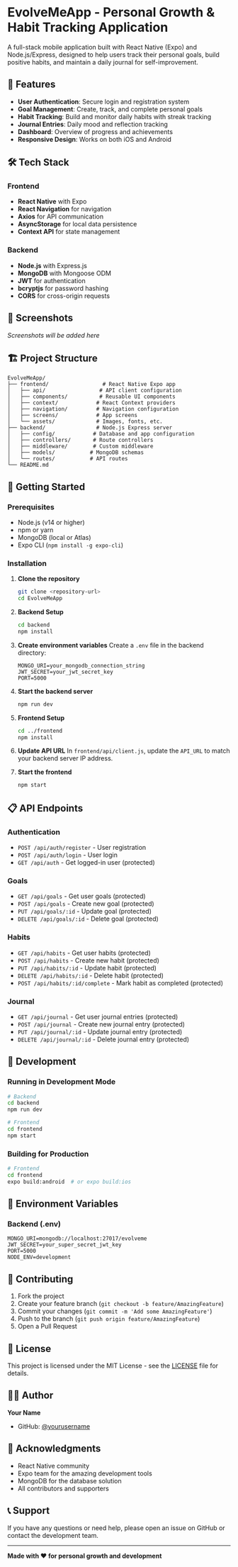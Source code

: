 # EvolveMeApp - Personal Growth & Habit Tracking Application

A full-stack mobile application built with React Native (Expo) and Node.js/Express, designed to help users track their personal goals, build positive habits, and maintain a daily journal for self-improvement.

## 🚀 Features

- **User Authentication**: Secure login and registration system
- **Goal Management**: Create, track, and complete personal goals
- **Habit Tracking**: Build and monitor daily habits with streak tracking
- **Journal Entries**: Daily mood and reflection tracking
- **Dashboard**: Overview of progress and achievements
- **Responsive Design**: Works on both iOS and Android

## 🛠 Tech Stack

### Frontend
- **React Native** with Expo
- **React Navigation** for navigation
- **Axios** for API communication
- **AsyncStorage** for local data persistence
- **Context API** for state management

### Backend
- **Node.js** with Express.js
- **MongoDB** with Mongoose ODM
- **JWT** for authentication
- **bcryptjs** for password hashing
- **CORS** for cross-origin requests

## 📱 Screenshots

*Screenshots will be added here*

## 🏗 Project Structure

```
EvolveMeApp/
├── frontend/                 # React Native Expo app
│   ├── api/                 # API client configuration
│   ├── components/          # Reusable UI components
│   ├── context/            # React Context providers
│   ├── navigation/         # Navigation configuration
│   ├── screens/            # App screens
│   └── assets/             # Images, fonts, etc.
├── backend/                # Node.js Express server
│   ├── config/            # Database and app configuration
│   ├── controllers/       # Route controllers
│   ├── middleware/        # Custom middleware
│   ├── models/           # MongoDB schemas
│   └── routes/           # API routes
└── README.md
```

## 🚀 Getting Started

### Prerequisites

- Node.js (v14 or higher)
- npm or yarn
- MongoDB (local or Atlas)
- Expo CLI (`npm install -g expo-cli`)

### Installation

1. **Clone the repository**
   ```bash
   git clone <repository-url>
   cd EvolveMeApp
   ```

2. **Backend Setup**
   ```bash
   cd backend
   npm install
   ```

3. **Create environment variables**
   Create a `.env` file in the backend directory:
   ```env
   MONGO_URI=your_mongodb_connection_string
   JWT_SECRET=your_jwt_secret_key
   PORT=5000
   ```

4. **Start the backend server**
   ```bash
   npm run dev
   ```

5. **Frontend Setup**
   ```bash
   cd ../frontend
   npm install
   ```

6. **Update API URL**
   In `frontend/api/client.js`, update the `API_URL` to match your backend server IP address.

7. **Start the frontend**
   ```bash
   npm start
   ```

## 📋 API Endpoints

### Authentication
- `POST /api/auth/register` - User registration
- `POST /api/auth/login` - User login
- `GET /api/auth` - Get logged-in user (protected)

### Goals
- `GET /api/goals` - Get user goals (protected)
- `POST /api/goals` - Create new goal (protected)
- `PUT /api/goals/:id` - Update goal (protected)
- `DELETE /api/goals/:id` - Delete goal (protected)

### Habits
- `GET /api/habits` - Get user habits (protected)
- `POST /api/habits` - Create new habit (protected)
- `PUT /api/habits/:id` - Update habit (protected)
- `DELETE /api/habits/:id` - Delete habit (protected)
- `POST /api/habits/:id/complete` - Mark habit as completed (protected)

### Journal
- `GET /api/journal` - Get user journal entries (protected)
- `POST /api/journal` - Create new journal entry (protected)
- `PUT /api/journal/:id` - Update journal entry (protected)
- `DELETE /api/journal/:id` - Delete journal entry (protected)

## 🔧 Development

### Running in Development Mode
```bash
# Backend
cd backend
npm run dev

# Frontend
cd frontend
npm start
```

### Building for Production
```bash
# Frontend
cd frontend
expo build:android  # or expo build:ios
```

## 📝 Environment Variables

### Backend (.env)
```env
MONGO_URI=mongodb://localhost:27017/evolveme
JWT_SECRET=your_super_secret_jwt_key
PORT=5000
NODE_ENV=development
```

## 🤝 Contributing

1. Fork the project
2. Create your feature branch (`git checkout -b feature/AmazingFeature`)
3. Commit your changes (`git commit -m 'Add some AmazingFeature'`)
4. Push to the branch (`git push origin feature/AmazingFeature`)
5. Open a Pull Request

## 📄 License

This project is licensed under the MIT License - see the [LICENSE](LICENSE) file for details.

## 👨‍💻 Author

**Your Name**
- GitHub: [@yourusername](https://github.com/yourusername)

## 🙏 Acknowledgments

- React Native community
- Expo team for the amazing development tools
- MongoDB for the database solution
- All contributors and supporters

## 📞 Support

If you have any questions or need help, please open an issue on GitHub or contact the development team.

---

**Made with ❤️ for personal growth and development** 